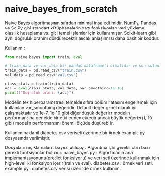 # naive_bayes_from_scratch

Naive Bayes algoritmasının sıfırdan minimal inşa edilimidir. NumPy, Pandas ve SciPy gibi standart kütüphanelerin bazı fonksiyonları veri yükleme, olasılık hesaplama vs. gibi temel işlemler için kullanılmıştır.
Scikit-learn gibi aynı doğruluk oranını döndürecektir ancak anlaşılması daha basit bir koddur.

Kullanım :

```python 
from naive_bayes import train, eval

# train_data ve val_data bir pandas dataframe'i olmalıdır ve son sütunlarında label sütunu bulunmalıdır. Labellar 0 ve 1 gibi nümerik değerler olmalıdır. Algoritma binary veya multiclass prediction yapabilir.
train_data = pd.read_csv("train.csv")
val_data = pd.read_csv("val.csv")

class_stats = train(train_data)
acc = eval(class_stats, val_data, var_smoothing=1e-10)
print(f"Doğruluk oranı: {acc}")
```

Modelin tek hiperparametresi temelde sıfıra bölüm hatasını engellemek için kullanılan var_smoothing değeridir. Default değer genel olarak iyi çalışmaktadır ve 1e-7, 1e-10 gibi diğer düşük değerler modelin performansına genelde bir etki etmemektedir ancak büyük değerler(1, 10 gibi) modelin performansını önemli ölçüde düşürebilir.

Kullanımına dahil diabetes.csv veriseti üzerinde bir örnek example.py dosyasında verilmiştir.

Dosyaların açıklamaları : 
bayes_utils.py : Algoritma için gerekli olan bazı gerekli fonksiyonlar bulunur.
naive_bayes.py : Algoritmanın ana implemantasyonunu(predict fonksiyonu) ve veri seti üzerinde kullanmak için high-level iki fonksiyon içerir(train ve eval).
diabetes.csv : örnek veri seti.
example.py : diabetes.csv verisi üzerinde örnek kullanım.
